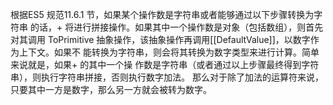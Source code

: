 根据ES5 规范11.6.1 节，如果某个操作数是字符串或者能够通过以下步骤转换为字符串
的话，+ 将进行拼接操作。如果其中一个操作数是对象（包括数组），则首先对其调用
ToPrimitive 抽象操作，该抽象操作再调用[[DefaultValue]]，以数字作为上下文。如果不
能转换为字符串，则会将其转换为数字类型来进行计算。简单来说就是，如果+ 的其中一个操
作数是字符串（或者通过以上步骤最终得到字符串），则执行字符串拼接，否则执行数字加法。
那么对于除了加法的运算符来说，只要其中一方是数字，那么另一方就会被转为数字。